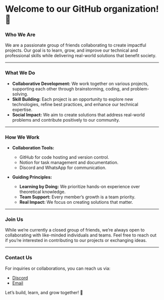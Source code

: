 # Welcome to our GitHub organization! 🎉

### **Who We Are**
We are a passionate group of friends collaborating to create impactful projects. Our goal is to learn, grow, and improve our technical and professional skills while delivering real-world solutions that benefit society.

---

### **What We Do**
- **Collaborative Development:** We work together on various projects, supporting each other through brainstorming, coding, and problem-solving.
- **Skill Building:** Each project is an opportunity to explore new technologies, refine best practices, and enhance our technical expertise.
- **Social Impact:** We aim to create solutions that address real-world problems and contribute positively to our community.

---

### **How We Work**
- **Collaboration Tools:**
  - GitHub for code hosting and version control.
  - Notion for task management and documentation.
  - Discord and WhatsApp for communication.

- **Guiding Principles:**
  - **Learning by Doing:** We prioritize hands-on experience over theoretical knowledge.
  - **Team Support:** Every member’s growth is a team priority.
  - **Real Impact:** We focus on creating solutions that matter.

---

### **Join Us**
While we’re currently a closed group of friends, we’re always open to collaborating with like-minded individuals and teams. Feel free to reach out if you’re interested in contributing to our projects or exchanging ideas.

---

### **Contact Us**
For inquiries or collaborations, you can reach us via:
- [Discord](https://discord.gg/RbSCJWZpaw)
- [Email](mailto:hennasoftware@gmail.com)

Let’s build, learn, and grow together! 🚀
